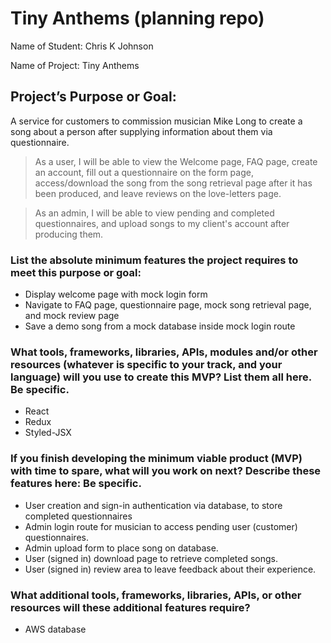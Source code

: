 # Tiny Anthems (planning repo)
Name of Student: Chris K Johnson

Name of Project: Tiny Anthems

## Project’s Purpose or Goal:

A service for customers to commission musician Mike Long to create a song about a person after supplying information about them via questionnaire.

> As a user, I will be able to view the Welcome page, FAQ page, create an account, fill out a questionnaire on the form page, access/download the song from the song retrieval page after it has been produced, and leave reviews on the love-letters page.

> As an admin, I will be able to view pending and completed questionnaires, and upload songs to my client's account after producing them.

### List the absolute minimum features the project requires to meet this purpose or goal:

* Display welcome page with mock login form
* Navigate to FAQ page, questionnaire page, mock song retrieval page, and mock review page
* Save a demo song from a mock database inside mock login route

### What tools, frameworks, libraries, APIs, modules and/or other resources (whatever is specific to your track, and your language) will you use to create this MVP? List them all here. Be specific.

* React
* Redux
* Styled-JSX

### If you finish developing the minimum viable product (MVP) with time to spare, what will you work on next? Describe these features here: Be specific.

* User creation and sign-in authentication via database, to store completed questionnaires
* Admin login route for musician to access pending user (customer) questionnaires.
* Admin upload form to place song on database.
* User (signed in) download page to retrieve completed songs.
* User (signed in) review area to leave feedback about their experience.

### What additional tools, frameworks, libraries, APIs, or other resources will these additional features require?

* AWS database
